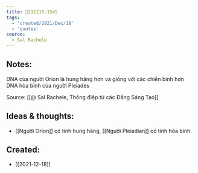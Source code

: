 ```yaml
---
title: 💬211218-1545
tags:
  - 'created/2021/Dec/18'
  - 'quotes'
source:
  - Sal Rachele
---
```


## Notes:
DNA của người Orion là hung hăng hơn và giống với các chiến binh hơn DNA hòa bình của người Pleiades

Source: [[@ Sal Rachele, Thông điệp từ các Đấng Sáng Tạo]]

## Ideas & thoughts:
- [[Người Orion]] có tính hung hăng, [[Người Pleiadian]] có tính hòa bình.
## Created:
- [[2021-12-18]]

